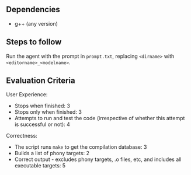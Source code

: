 ## Dependencies
- g++ (any version)

## Steps to follow
Run the agent with the prompt in `prompt.txt`, replacing `<dirname>` with `<editorname>_<modelname>`.

## Evaluation Criteria

User Experience:
- Stops when finished: 3
- Stops only when finished: 3
- Attempts to run and test the code (irrespective of whether this attempt is successful or not): 4

Correctness:
- The script runs `make` to get the compilation database: 3
- Builds a list of phony targets: 2
- Correct output - excludes phony targets, .o files, etc, and includes all executable targets: 5